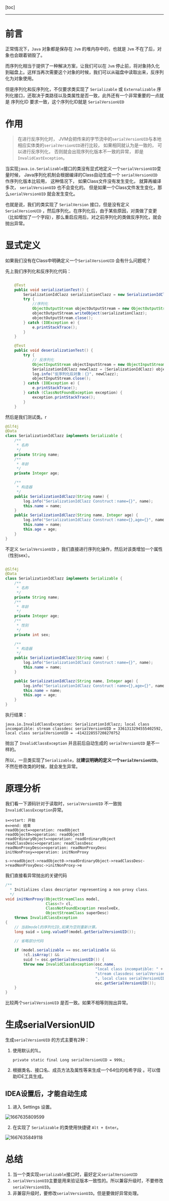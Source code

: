 [toc]

---

# 前言

正常情况下，`Java` 对象都是保存在 `Jvm` 的堆内存中的，也就是 `Jvm` 不在了后，对象也会跟着销毁了。

而序列化相当于提供了一种解决方案，让我们可以在 `Jvm` 停止前，将对象持久化到磁盘上。这样当再次需要这个对象的时候，我们可以从磁盘中读取出来，反序列化为对象使用。

但是序列化和反序列化，不仅要求类实现了 `Serializable` 或 `Externalizable` 序列化接口，还取决于类路径以及类属性是否一致，此外还有一个非常重要的一点就是 序列化ID 要求一致，这个序列化ID就是 `SerialVersionUID` 

# 作用

>  在进⾏反序列化时， JVM会把传来的字节流中的`serialVersionUID`与本地相应实体类的`serialVersionUID`进⾏⽐较， 如果相同就认为是⼀致的， 可以进⾏反序列化， 否则就会出现序列化版本不⼀致的异常， 即是`InvalidCastException`。 



当实现`java.io.Serializable`接口的类没有显式地定义⼀个`serialVersionUID`变量时候， Java序列化机制会根据编译的Class⾃动⽣成⼀个 `serialVersionUID `作序列化版本⽐较⽤， 这种情况下， 如果Class⽂件没有发⽣变化， 就算再编译多次， `serialVersionUID` 也不会变化的。 但是如果一个Class文件发生变化，那么`serialVersionUID` 就会发生变化。



也就是说，我们的类实现了 `SerialVersion` 接口，但是没有定义 `SerialVersionUID` ，然后序列化。在序列化后，由于某些原因，对类做了变更（比如增加了一个字段），那么重启应用后，对之前序列化的类做反序列化，就会抛出异常。



# 显式定义

如果我们没有在Class中明确定义一个`SerialVersionUID` 会有什么问题呢？

先上我们序列化和反序列化代码：

```java

    @Test
    public void serializationTest() {
        SerializationIdClazz serializationClazz = new SerializationIdClazz("SerializationIdClazz", 20);
        try {
            //序列化
            ObjectOutputStream objectOutputStream = new ObjectOutputStream(new FileOutputStream("out.txt"));
            objectOutputStream.writeObject(serializationClazz);
            objectOutputStream.close();
        } catch (IOException e) {
            e.printStackTrace();
        } 
    }

    @Test
    public void deserializationTest() {
        try {
            // 反序列化
            ObjectInputStream objectInputStream = new ObjectInputStream(new FileInputStream("out.txt"));
            SerializationIdClazz newClazz = (SerializationIdClazz) objectInputStream.readObject();
            log.info("反序列化后对象：{}", newClazz);
            objectInputStream.close();
        } catch (IOException e) {
            e.printStackTrace();
        } catch (ClassNotFoundException exception) {
            exception.printStackTrace();
        }
    }

```

然后是我们测试类。r

```java
@Slf4j
@Data
class SerializationIdClazz implements Serializable {
    /**
     * 名称
     */
    private String name;
    /**
     * 年龄
     */
    private Integer age;

    /**
     * 构造器
     */
    public SerializationIdClazz(String name) {
        log.info("SerializationIdClazz Construct：name={}", name);
        this.name = name;
    }
    public SerializationIdClazz(String name, Integer age) {
        log.info("SerializationIdClazz Construct：name={},age={}", name, age);
        this.name = name;
        this.age = age;
    }
}

```

不定义 `SerialVersionUID` ，我们直接进行序列化操作，然后对该类增加一个属性（性别sex）。

```java

@Slf4j
@Data
class SerializationIdClazz implements Serializable {
    /**
     * 名称
     */
    private String name;
    /**
     * 年龄
     */
    private Integer age;
    /**
     * 性别
     */
    private int sex;

    /**
     * 构造器
     */
    public SerializationIdClazz(String name) {
        log.info("SerializationIdClazz Construct：name={}", name);
        this.name = name;
    }

    public SerializationIdClazz(String name, Integer age) {
        log.info("SerializationIdClazz Construct：name={},age={}", name, age);
        this.name = name;
        this.age = age;
    }
}
```

执行结果：

```
java.io.InvalidClassException: SerializationIdClazz; local class incompatible: stream classdesc serialVersionUID = 3361313294555402592, local class serialVersionUID = -4142228557208270752
```

抛出了 `InvalidClassException` 并且前后自动生成的 `serialVersionUID` 是不一样的。

所以，一旦类实现了`Serializable`，就**建议明确的定义一个`serialVersionUID`**。不然在修改类的时候，就会发生异常。 



# 原理分析

我们看一下源码针对于读取时，`serialVersionUID` 不一致抛 `InvalidClassException`异常。

```flow
s=>start: 开始
e=>end: 结束
readObject=>operation: readObject
readObject0=>operation: readObject0
readOrdinaryObject=>operation: readOrdinaryObject
readClassDesc=>operation: readClassDesc
readNonProxyDesc=>operation: readNonProxyDesc
initNonProxy=>operation: initNonProxy

s->readObject->readObject0->readOrdinaryObject->readClassDesc->readNonProxyDesc->initNonProxy->e
```

我们直接看异常抛出的关键代码

```java
/**
  * Initializes class descriptor representing a non-proxy class.
  */
void initNonProxy(ObjectStreamClass model,
                  Class<?> cl,
                  ClassNotFoundException resolveEx,
                  ObjectStreamClass superDesc)
    throws InvalidClassException
{
    // 当前model的序列化ID,如果为空则重新计算。
    long suid = Long.valueOf(model.getSerialVersionUID());

    // 省略部分代码
    
    if (model.serializable == osc.serializable &&
        !cl.isArray() &&
        suid != osc.getSerialVersionUID()) {
        throw new InvalidClassException(osc.name,
                                        "local class incompatible: " +
                                        "stream classdesc serialVersionUID = " + suid +
                                        ", local class serialVersionUID = " +
                                        osc.getSerialVersionUID());
    }
}
```

比较两个`serialVersionUID` 是否一致。如果不相等则抛出异常。

# 生成serialVersionUID

生成`serialVersionUID` 的方式主要有2种：

1. 使用默认的1L。

   ```
   private static final Long serialVersionUID = 999L;
   ```

2.  根据类名、接口名、成员方法及属性等来生成一个64位的哈希字段 。可以借助IDE工具生成。

## IDEA设置后，才能自动生成

1. 进入 Settings 设置。

![1667635809599](SerialVersionUID.assets/1667635809599.png)

2. 在实现了 `Serializable` 的类使用快捷键 `Alt + Enter`。

![1667635849118](SerialVersionUID.assets/1667635849118.png)

# 总结

1. 当一个类实现`serializable`接口时，最好定义`serialVersionUID`
2. `serialVersionUID`主要是用来验证版本一致性的。所以兼容升级时，不要修改`serialVersionUID`。
3. 非兼容升级时，要修改`serialVersionUID`。但是要做好异常处理。

